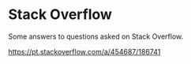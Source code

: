 # Stack Overflow

Some answers to questions asked on Stack Overflow.

https://pt.stackoverflow.com/a/454687/186741
